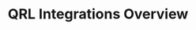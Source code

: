 ---
id: integrations-overview
title: QRL Integrations Overview
hide_title: false
hide_table_of_contents: false
sidebar_label: QRL Integrations
sidebar_position: 1
pagination_label: QRL Integrations
custom_edit_url: https://github.com/theqrl/documentation/edit/master/docs/basics/what-is-qrl.md
description: QRL Integrations
keywords:
  - docs
  - intro
image: /assets/img/icons/yellow.png
slug: /use/tools/integrations/overview
---